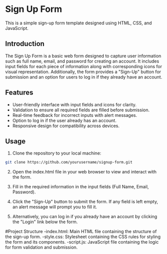 # Sign Up Form

This is a simple sign-up form template designed using HTML, CSS, and JavaScript.

## Introduction

The Sign Up Form is a basic web form designed to capture user information such as full name, email, and password for creating an account. It includes input fields for each piece of information along with corresponding icons for visual representation. Additionally, the form provides a "Sign-Up" button for submission and an option for users to log in if they already have an account.

## Features

- User-friendly interface with input fields and icons for clarity.
- Validation to ensure all required fields are filled before submission.
- Real-time feedback for incorrect inputs with alert messages.
- Option to log in if the user already has an account.
- Responsive design for compatibility across devices.

## Usage

1. Clone the repository to your local machine:

```bash
git clone https://github.com/yourusername/signup-form.git
```
2. Open the index.html file in your web browser to view and interact with the form.

3. Fill in the required information in the input fields (Full Name, Email, Password).

4. Click the "Sign-Up" button to submit the form. If any field is left empty, an alert message will prompt you to fill it.

5. Alternatively, you can log in if you already have an account by clicking the "Login" link below the form.

#Project Structure
-index.html: Main HTML file containing the structure of the sign-up form.
-style.css: Stylesheet containing the CSS rules for styling the form and its components.
-script.js: JavaScript file containing the logic for form validation and submission.
